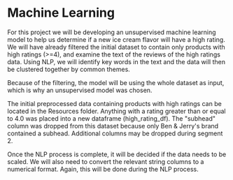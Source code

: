 # Machine Learning

For this project we will be developing an unsupervised machine learning model to help us determine if a new ice cream flavor will have a high rating. We will have already filtered the initial dataset to contain only products with high ratings (>=4), and examine the text of the reviews of the high ratings data. Using NLP, we will identify key words in the text and the data will then be clustered together by common themes.

Because of the filtering, the model will be using the whole dataset as input, which is why an unsupervised model was chosen.

The initial preprocessed data containing products with high ratings can be located in the Resources folder. Anything with a rating greater than or equal to 4.0 was placed into a new dataframe (high_rating_df). The "subhead" column was dropped from this dataset because only Ben & Jerry's brand contained a subhead. Additional columns may be dropped during segment 2.

Once the NLP process is complete, it will be decided if the data needs to be scaled. We will also need to convert the relevant string columns to a numerical format. Again, this will be done during the NLP process. 